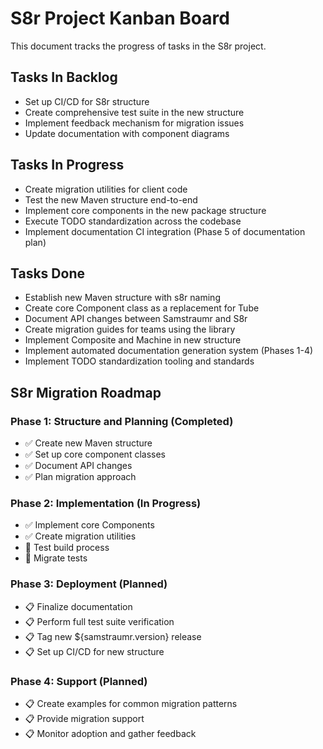 <!--
Copyright (c) 2025 Eric C. Mumford (@heymumford)

This software was developed with analytical assistance from AI tools 
including Claude 3.7 Sonnet, Claude Code, and Google Gemini Deep Research,
which were used as paid services. All intellectual property rights 
remain exclusively with the copyright holder listed above.

Licensed under the Mozilla Public License 2.0
-->


# S8r Project Kanban Board

This document tracks the progress of tasks in the S8r project.

## Tasks In Backlog

- Set up CI/CD for S8r structure
- Create comprehensive test suite in the new structure
- Implement feedback mechanism for migration issues
- Update documentation with component diagrams

## Tasks In Progress

- Create migration utilities for client code
- Test the new Maven structure end-to-end
- Implement core components in the new package structure
- Execute TODO standardization across the codebase
- Implement documentation CI integration (Phase 5 of documentation plan)

## Tasks Done

- Establish new Maven structure with s8r naming
- Create core Component class as a replacement for Tube
- Document API changes between Samstraumr and S8r
- Create migration guides for teams using the library
- Implement Composite and Machine in new structure
- Implement automated documentation generation system (Phases 1-4)
- Implement TODO standardization tooling and standards

## S8r Migration Roadmap

### Phase 1: Structure and Planning (Completed)

- ✅ Create new Maven structure
- ✅ Set up core component classes
- ✅ Document API changes
- ✅ Plan migration approach

### Phase 2: Implementation (In Progress)

- ✅ Implement core Components
- ✅ Create migration utilities
- 🔄 Test build process
- 🔄 Migrate tests

### Phase 3: Deployment (Planned)

- 📋 Finalize documentation
- 📋 Perform full test suite verification
- 📋 Tag new ${samstraumr.version} release
- 📋 Set up CI/CD for new structure

### Phase 4: Support (Planned)

- 📋 Create examples for common migration patterns
- 📋 Provide migration support
- 📋 Monitor adoption and gather feedback

